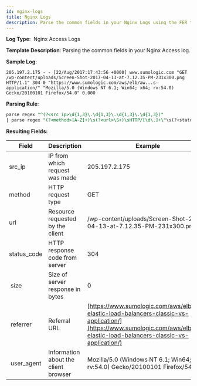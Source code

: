 ```yaml
---
id: nginx-logs
title: Nginx Logs
description: Parse the common fields in your Nginx Logs using the FER template.
---
```




**Log Type**:  Nginx Access Logs

**Template Description**: Parsing the common fields in your Nginx Access log.

**Sample Log**:

```
205.197.2.175 - - [22/Aug/2017:17:43:56 +0000] www.sumologic.com "GET /wp-content/uploads/Screen-Shot-2017-04-13-at-7.12.35-PM-231x300.png HTTP/1.1" 304 0 "https://www.sumologic.com/aws/elb/aw...s-application/" "Mozilla/5.0 (Windows NT 6.1; Win64; x64; rv:54.0) Gecko/20100101 Firefox/54.0" 0.000
```

**Parsing Rule**:

```sql
parse regex "^(?<src_ip>\d{1,3}\.\d{1,3}\.\d{1,3}\.\d{1,3})"
| parse regex "(?<method>[A-Z]+)\s(?<url>\S+)\sHTTP/[\d\.]+\"\s(?<status_code>\d+)\s(?<size>[\d-]+)\s\"(?<referrer>.*?)\"\s\"(?<user_agent>.+?)\".*"
```

**Resulting Fields:**

| Field | Description | Example |
|--|--|--|
| src_ip | IP from which request was made | 205.197.2.175 |
| method | HTTP request type | GET |
| url | Resource requested by the client | /wp-content/uploads/Screen-Shot-2017-04-13-at-7.12.35-PM-231x300.png |
| status_code | HTTP response code from server | 304 |
|  size | Size of server response in bytes | 0 |
|  referrer | Referral URL | [https://www.sumologic.com/aws/elb/aws-elastic-load-balancers-classic-vs-application/](https://www.sumologic.com/aws/elb/aws-elastic-load-balancers-classic-vs-application/) |
|  user_agent | Information about the client browser | Mozilla/5.0 (Windows NT 6.1; Win64; x64; rv:54.0) Gecko/20100101 Firefox/54.0 |
